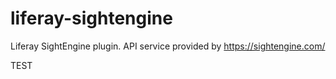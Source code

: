 # liferay-sightengine
Liferay SightEngine plugin. API service provided by https://sightengine.com/

TEST
